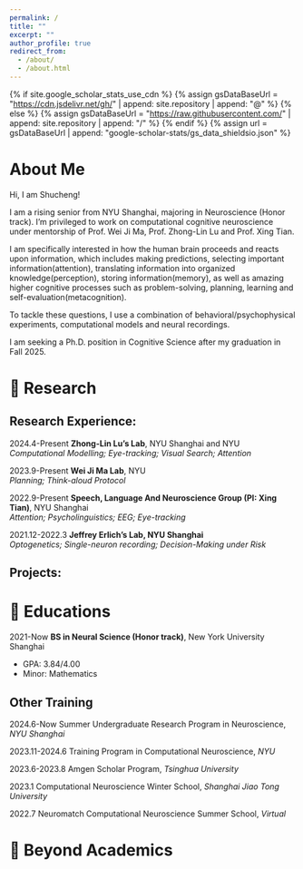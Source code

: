 ```yaml
---
permalink: /
title: ""
excerpt: ""
author_profile: true
redirect_from: 
  - /about/
  - /about.html
---
```


{% if site.google_scholar_stats_use_cdn %}
{% assign gsDataBaseUrl = "https://cdn.jsdelivr.net/gh/" | append: site.repository | append: "@" %}
{% else %}
{% assign gsDataBaseUrl = "https://raw.githubusercontent.com/" | append: site.repository | append: "/" %}
{% endif %}
{% assign url = gsDataBaseUrl | append: "google-scholar-stats/gs_data_shieldsio.json" %}

<span class='anchor' id='about-me'></span>
# About Me
Hi, I am Shucheng! 

I am a rising senior from NYU Shanghai, majoring in Neuroscience (Honor track). I’m privileged to work on computational cognitive neuroscience under mentorship of Prof. Wei Ji Ma, Prof. Zhong-Lin Lu and Prof. Xing Tian.

I am specifically interested in how the human brain proceeds and reacts upon information, which includes making predictions, selecting important information(attention), translating information into organized knowledge(perception), storing information(memory), as well as amazing higher cognitive processes such as problem-solving, planning, learning and self-evaluation(metacognition).

To tackle these questions, I use a combination of behavioral/psychophysical experiments, computational models and neural recordings.

I am seeking a Ph.D. position in Cognitive Science after my graduation in Fall 2025.


# 📝 Research 
## Research Experience:
2024.4-Present   **Zhong-Lin Lu’s Lab**, NYU Shanghai and NYU\
  *Computational Modelling; Eye-tracking; Visual Search; Attention*
  
2023.9-Present   **Wei Ji Ma Lab**, NYU\
  *Planning; Think-aloud Protocol*
  
2022.9-Present   **Speech, Language And Neuroscience Group (PI: Xing Tian)**, NYU Shanghai\
  *Attention; Psycholinguistics; EEG; Eye-tracking*
  
2021.12-2022.3   **Jeffrey Erlich’s Lab, NYU Shanghai**\
  *Optogenetics; Single-neuron recording; Decision-Making under Risk*
  
## Projects:


# 📖 Educations
2021-Now   **BS in Neural Science (Honor track)**, New York University Shanghai
  - GPA: 3.84/4.00
  - Minor: Mathematics 
## Other Training

2024.6-Now       Summer Undergraduate Research Program in Neuroscience, *NYU Shanghai*

2023.11-2024.6   Training Program in Computational Neuroscience, *NYU*

2023.6-2023.8    Amgen Scholar Program, *Tsinghua University*

2023.1           Computational Neuroscience Winter School, *Shanghai Jiao Tong University*

2022.7           Neuromatch Computational Neuroscience Summer School, *Virtual*

# 💬 Beyond Academics
